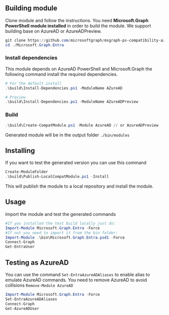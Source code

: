 ## Building module

Clone module and follow the instructions. You need **Microsoft.Graph PowerShell module installed** in order to build the module. We support building base on AzureAD or AzureADPreview.

```powershell
git clone https://github.com/microsoftgraph/msgraph-ps-compatibility-azuread.git
cd ./Microsoft.Graph.Entra
```

### Install dependencies

This module depends on AzureAD PowerShell and Microsoft.Graph the following command install the required dependencies.

```powershell
# For the default install
.\build\Install-Dependencies.ps1 -ModuleName AZureAD

# Preview
.\build\Install-Dependencies.ps1 -ModuleName AZureADPreview
```

### Build

```powershell
.\build\Create-CompatModule.ps1 -Module AzureAD // or AzureADPreview
```

Generated module will be in the output folder `./bin/modules`

## Installing

If you want to test the generated version you can use this command

```powershell
Create-ModuleFolder
.\build\Publish-LocalCompatModule.ps1 -Install
```

This will publish the module to a local repository and install the module.

## Usage

Import the module and test the generated commands

```powershell
#If you installed the test build locally just do:
Import-Module Microsoft.Graph.Entra -Force
#If not you need to import it from the bin folder:
Import-Module .\bin\Microsoft.Graph.Entra.psd1 -Force
Connect-Graph
Get-EntraUser
```

## Testing as AzureAD

You can use the command `Set-EntraAzureADAliases` to enable alias to emulate AzureAD commands. You need to remove AzureAD to avoid collisions `Remove-Module AzureAD`

```powershell
Import-Module Microsoft.Graph.Entra -Force
Set-EntraAzureADAliases
Connect-Graph
Get-AzureADUser
```
